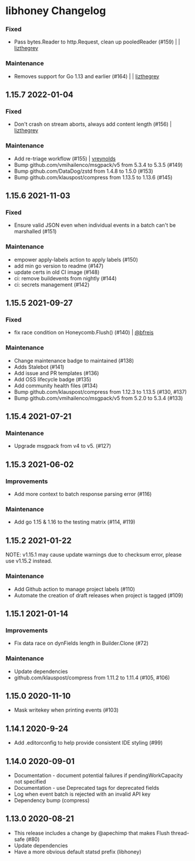 # libhoney Changelog

### Fixed

- Pass bytes.Reader to http.Request, clean up pooledReader (#159) | | [lizthegrey](https://github.com/lizthegrey)

### Maintenance

- Removes support for Go 1.13 and earlier (#164) | | [lizthegrey](https://github.com/lizthegrey)

## 1.15.7 2022-01-04

### Fixed

- Don't crash on stream aborts, always add content length (#156) | [lizthegrey](https://github.com/lizthegrey)

### Maintenance

- Add re-triage workflow (#155) | [vreynolds](https://github.com/vreynolds)
- Bump github.com/vmihailenco/msgpack/v5 from 5.3.4 to 5.3.5 (#149)
- Bump github.com/DataDog/zstd from 1.4.8 to 1.5.0 (#153)
- Bump github.com/klauspost/compress from 1.13.5 to 1.13.6 (#145)

## 1.15.6 2021-11-03

### Fixed

- Ensure valid JSON even when individual events in a batch can't be marshalled (#151)

### Maintenance

- empower apply-labels action to apply labels (#150)
- add min go version to readme (#147)
- update certs in old CI image (#148)
- ci: remove buildevents from nightly (#144)
- ci: secrets management (#142)

## 1.15.5 2021-09-27

### Fixed

- fix race condition on Honeycomb.Flush() (#140) | [@bfreis](https://github.com/bfreis)

### Maintenance

- Change maintenance badge to maintained (#138)
- Adds Stalebot (#141)
- Add issue and PR templates (#136)
- Add OSS lifecycle badge (#135)
- Add community health files (#134)
- Bump github.com/klauspost/compress from 1.12.3 to 1.13.5 (#130, #137)
- Bump github.com/vmihailenco/msgpack/v5 from 5.2.0 to 5.3.4 (#133)

## 1.15.4 2021-07-21

### Maintenance

- Upgrade msgpack from v4 to v5. (#127)

## 1.15.3 2021-06-02

### Improvements

- Add more context to batch response parsing error (#116)

### Maintenance

- Add go 1.15 & 1.16 to the testing matrix (#114, #119)

## 1.15.2 2021-01-22

NOTE: v1.15.1 may cause update warnings due to checksum error, please use v1.15.2 instead.

### Maintenance

- Add Github action to manage project labels (#110)
- Automate the creation of draft releases when project is tagged (#109)

## 1.15.1 2021-01-14

### Improvements

- Fix data race on dynFields length in Builder.Clone (#72)

### Maintenance

- Update dependencies
- github.com/klauspost/compress from 1.11.2 to 1.11.4 (#105, #106)

## 1.15.0 2020-11-10

- Mask writekey when printing events (#103)

## 1.14.1 2020-9-24

- Add .editorconfig to help provide consistent IDE styling (#99)

## 1.14.0 2020-09-01

- Documentation - document potential failures if pendingWorkCapacity not specified
- Documentation - use Deprecated tags for deprecated fields
- Log when event batch is rejected with an invalid API key
- Dependency bump (compress)

## 1.13.0 2020-08-21

- This release includes a change by @apechimp that makes Flush thread-safe (#80)
- Update dependencies
- Have a more obvious default statsd prefix (libhoney)

